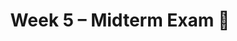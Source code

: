 ---
    title: Week 5 – Midterm Exam 🧪
    weekNumber: 5

    days:
      - date: 2023-10-30
        events: 
          "***Midterm Exam***":
      - date: 2023-11-1
        events:
          "**LEC 14**{: .label .label-lecture } Distribution and Sampling":
            "[CIT 10.0-10.4](https://inferentialthinking.com/chapters/10/Sampling_and_Empirical_Distributions.html)"


          "**DIS 5**{: .label .label-disc } Probability and Simulation":    
      - date: 2023-11-3
        events:
          "**LEC 15**{: .label .label-lecture } Bootstrapping and Percentile":
            "[CIT 11.0-11.1](https://inferentialthinking.com/chapters/11/Testing_Hypotheses.html)"
---